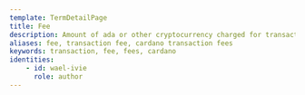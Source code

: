 ```yaml
---
template: TermDetailPage
title: Fee
description: Amount of ada or other cryptocurrency charged for transaction processing.
aliases: fee, transaction fee, cardano transaction fees
keywords: transaction, fee, fees, cardano
identities: 
    - id: wael-ivie
      role: author
---
```

##
